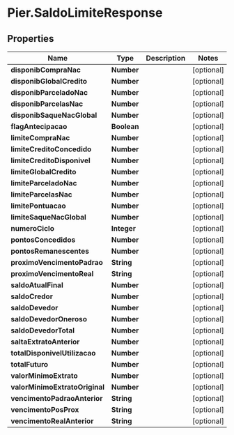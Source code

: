 # Pier.SaldoLimiteResponse

## Properties
Name | Type | Description | Notes
------------ | ------------- | ------------- | -------------
**disponibCompraNac** | **Number** |  | [optional] 
**disponibGlobalCredito** | **Number** |  | [optional] 
**disponibParceladoNac** | **Number** |  | [optional] 
**disponibParcelasNac** | **Number** |  | [optional] 
**disponibSaqueNacGlobal** | **Number** |  | [optional] 
**flagAntecipacao** | **Boolean** |  | [optional] 
**limiteCompraNac** | **Number** |  | [optional] 
**limiteCreditoConcedido** | **Number** |  | [optional] 
**limiteCreditoDisponivel** | **Number** |  | [optional] 
**limiteGlobalCredito** | **Number** |  | [optional] 
**limiteParceladoNac** | **Number** |  | [optional] 
**limiteParcelasNac** | **Number** |  | [optional] 
**limitePontuacao** | **Number** |  | [optional] 
**limiteSaqueNacGlobal** | **Number** |  | [optional] 
**numeroCiclo** | **Integer** |  | [optional] 
**pontosConcedidos** | **Number** |  | [optional] 
**pontosRemanescentes** | **Number** |  | [optional] 
**proximoVencimentoPadrao** | **String** |  | [optional] 
**proximoVencimentoReal** | **String** |  | [optional] 
**saldoAtualFinal** | **Number** |  | [optional] 
**saldoCredor** | **Number** |  | [optional] 
**saldoDevedor** | **Number** |  | [optional] 
**saldoDevedorOneroso** | **Number** |  | [optional] 
**saldoDevedorTotal** | **Number** |  | [optional] 
**saltaExtratoAnterior** | **Number** |  | [optional] 
**totalDisponivelUtilizacao** | **Number** |  | [optional] 
**totalFuturo** | **Number** |  | [optional] 
**valorMinimoExtrato** | **Number** |  | [optional] 
**valorMinimoExtratoOriginal** | **Number** |  | [optional] 
**vencimentoPadraoAnterior** | **String** |  | [optional] 
**vencimentoPosProx** | **String** |  | [optional] 
**vencimentoRealAnterior** | **String** |  | [optional] 


